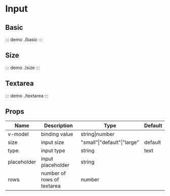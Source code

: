 # Input

## Basic

::: demo
./basic
:::

## Size

::: demo
./size
:::

## Textarea

::: demo
./textarea
:::

## Props

| Name        | Description                | Type                        | Default |
| ----------- | -------------------------- | --------------------------- | ------- |
| v-model     | binding value              | string\|number              |         |
| size        | input size                 | "small"\|"default"\|"large" | default |
| type        | input type                 | string                      | text    |
| placeholder | input placeholder          | string                      |         |
| rows        | number of rows of textarea | number                      |         |
